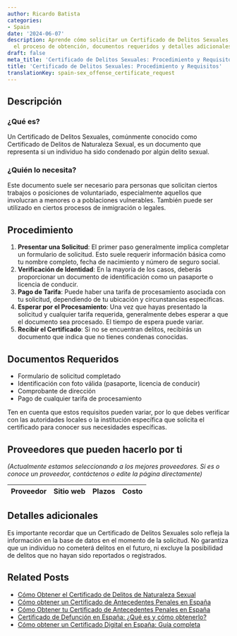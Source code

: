 ```yaml
---
author: Ricardo Batista
categories:
- Spain
date: '2024-06-07'
description: Aprende cómo solicitar un Certificado de Delitos Sexuales, quién lo necesita,
  el proceso de obtención, documentos requeridos y detalles adicionales importantes.
draft: false
meta_title: 'Certificado de Delitos Sexuales: Procedimiento y Requisitos'
title: 'Certificado de Delitos Sexuales: Procedimiento y Requisitos'
translationKey: spain-sex_offense_certificate_request
---
```



## Descripción

### ¿Qué es?
Un Certificado de Delitos Sexuales, comúnmente conocido como Certificado de Delitos de Naturaleza Sexual, es un documento que representa si un individuo ha sido condenado por algún delito sexual.

### ¿Quién lo necesita?
Este documento suele ser necesario para personas que solicitan ciertos trabajos o posiciones de voluntariado, especialmente aquellos que involucran a menores o a poblaciones vulnerables. También puede ser utilizado en ciertos procesos de inmigración o legales.

## Procedimiento
1. **Presentar una Solicitud**: El primer paso generalmente implica completar un formulario de solicitud. Esto suele requerir información básica como tu nombre completo, fecha de nacimiento y número de seguro social.
2. **Verificación de Identidad**: En la mayoría de los casos, deberás proporcionar un documento de identificación como un pasaporte o licencia de conducir.
3. **Pago de Tarifa**: Puede haber una tarifa de procesamiento asociada con tu solicitud, dependiendo de tu ubicación y circunstancias específicas.
4. **Esperar por el Procesamiento**: Una vez que hayas presentado la solicitud y cualquier tarifa requerida, generalmente debes esperar a que el documento sea procesado. El tiempo de espera puede variar.
5. **Recibir el Certificado**: Si no se encuentran delitos, recibirás un documento que indica que no tienes condenas conocidas.

## Documentos Requeridos
- Formulario de solicitud completado
- Identificación con foto válida (pasaporte, licencia de conducir)
- Comprobante de dirección
- Pago de cualquier tarifa de procesamiento

Ten en cuenta que estos requisitos pueden variar, por lo que debes verificar con las autoridades locales o la institución específica que solicita el certificado para conocer sus necesidades específicas.

## Proveedores que pueden hacerlo por ti

_(Actualmente estamos seleccionando a los mejores proveedores. Si es o conoce un proveedor, contáctenos o edite la página directamente)_

| Proveedor | Sitio web | Plazos | Costo |
| --------------- | --------------- | :-------------: | :-------------: |

## Detalles adicionales
Es importante recordar que un Certificado de Delitos Sexuales solo refleja la información en la base de datos en el momento de la solicitud. No garantiza que un individuo no cometerá delitos en el futuro, ni excluye la posibilidad de delitos que no hayan sido reportados o registrados.


## Related Posts

- [Cómo Obtener el Certificado de Delitos de Naturaleza Sexual](https://tramitit.com/es/guides/spain/certificado_de_delitos_de_naturaleza_sexual/)
- [Cómo obtener un Certificado de Antecedentes Penales en España](https://tramitit.com/es/guides/spain/solicitud_de_certificado_de_antecedentes_penales/)
- [Cómo Obtener tu Certificado de Antecedentes Penales en España](https://tramitit.com/es/guides/spain/certificado_de_antecedentes_penales/)
- [Certificado de Defunción en España: ¿Qué es y cómo obtenerlo?](https://tramitit.com/es/guides/spain/certificado_de_defunción/)
- [Cómo obtener un Certificado Digital en España: Guía completa](https://tramitit.com/es/guides/spain/solicitud_del_certificado_digital/)
